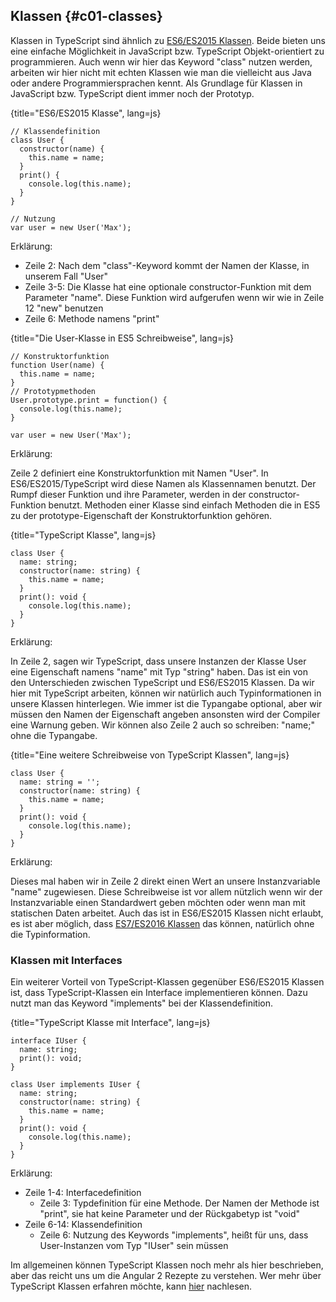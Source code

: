 ## Klassen {#c01-classes}

Klassen in TypeScript sind ähnlich zu [ES6/ES2015 Klassen](https://developer.mozilla.org/en/docs/Web/JavaScript/Reference/Classes). Beide bieten uns eine einfache Möglichkeit in JavaScript bzw. TypeScript Objekt-orientiert zu programmieren. Auch wenn wir hier das Keyword "class" nutzen werden, arbeiten wir hier nicht mit echten Klassen wie man die vielleicht aus Java oder andere Programmiersprachen kennt. Als Grundlage für Klassen in JavaScript bzw. TypeScript dient immer noch der Prototyp.

{title="ES6/ES2015 Klasse", lang=js}
```
// Klassendefinition
class User {
  constructor(name) {
    this.name = name;
  }
  print() {
    console.log(this.name);
  }
}

// Nutzung
var user = new User('Max');
```

Erklärung:

* Zeile 2: Nach dem "class"-Keyword kommt der Namen der Klasse, in unserem Fall "User"
* Zeile 3-5: Die Klasse hat eine optionale constructor-Funktion mit dem Parameter "name". Diese Funktion wird aufgerufen wenn wir wie in Zeile 12 "new" benutzen
* Zeile 6: Methode namens "print"

{title="Die User-Klasse in ES5 Schreibweise", lang=js}
```
// Konstruktorfunktion
function User(name) {
  this.name = name;
}
// Prototypmethoden
User.prototype.print = function() {
  console.log(this.name);
}

var user = new User('Max');
```

Erklärung:

Zeile 2 definiert eine Konstruktorfunktion mit Namen "User". In ES6/ES2015/TypeScript wird diese Namen als Klassennamen benutzt. Der Rumpf dieser Funktion und ihre Parameter, werden in der constructor-Funktion benutzt. Methoden einer Klasse sind einfach Methoden die in ES5 zu der prototype-Eigenschaft der Konstruktorfunktion gehören.

{title="TypeScript Klasse", lang=js}
```
class User {
  name: string;
  constructor(name: string) {
    this.name = name;
  }
  print(): void {
    console.log(this.name);
  }
}
```

Erklärung:

In Zeile 2, sagen wir TypeScript, dass unsere Instanzen der Klasse User eine Eigenschaft namens "name" mit Typ "string" haben. Das ist ein von den Unterschieden zwischen TypeScript und ES6/ES2015 Klassen. Da wir hier mit TypeScript arbeiten, können wir natürlich auch Typinformationen in unsere Klassen hinterlegen. Wie immer ist die Typangabe optional, aber wir müssen den Namen der Eigenschaft angeben ansonsten wird der Compiler eine Warnung geben. Wir können also Zeile 2 auch so schreiben: "name;" ohne die Typangabe.

{title="Eine weitere Schreibweise von TypeScript Klassen", lang=js}
```
class User {
  name: string = '';
  constructor(name: string) {
    this.name = name;
  }
  print(): void {
    console.log(this.name);
  }
}
```

Erklärung:

Dieses mal haben wir in Zeile 2 direkt einen Wert an unsere Instanzvariable "name" zugewiesen. Diese Schreibweise ist vor allem nützlich wenn wir der Instanzvariable einen Standardwert geben möchten oder wenn man mit statischen Daten arbeitet. Auch das ist in ES6/ES2015 Klassen nicht erlaubt, es ist aber möglich, dass [ES7/ES2016 Klassen](https://github.com/jeffmo/es-class-fields-and-static-properties) das können, natürlich ohne die Typinformation.

### Klassen mit Interfaces

Ein weiterer Vorteil von TypeScript-Klassen gegenüber ES6/ES2015 Klassen ist, dass TypeScript-Klassen ein Interface implementieren können. Dazu nutzt man das Keyword "implements" bei der Klassendefinition.

{title="TypeScript Klasse mit Interface", lang=js}
```
interface IUser {
  name: string;
  print(): void;
}

class User implements IUser {
  name: string;
  constructor(name: string) {
    this.name = name;
  }
  print(): void {
    console.log(this.name);
  }
}
```

Erklärung:

* Zeile 1-4: Interfacedefinition
  * Zeile 3: Typdefinition für eine Methode. Der Namen der Methode ist "print", sie hat keine Parameter und der Rückgabetyp ist "void"
* Zeile 6-14: Klassendefinition
  * Zeile 6: Nutzung des Keywords "implements", heißt für uns, dass User-Instanzen vom Typ "IUser" sein müssen

Im allgemeinen können TypeScript Klassen noch mehr als hier beschrieben, aber das reicht uns um die Angular 2 Rezepte zu verstehen. Wer mehr über TypeScript Klassen erfahren möchte, kann [hier](http://www.typescriptlang.org/Handbook#classes) nachlesen.

